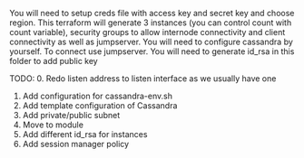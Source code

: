 You will need to setup creds file with access key and secret key and choose region.
This terraform will generate 3 instances (you can control count with count variable), security groups to allow internode connectivity and client connectivity as well as jumpserver.
You will need to configure cassandra by yourself. To connect use jumpserver. You will need to generate id_rsa in this folder to add public key

TODO:
0. Redo listen address to listen interface as we usually have one
1. Add configuration for cassandra-env.sh
2. Add template configuration of Cassandra
3. Add private/public subnet
4. Move to module
5. Add different id_rsa for instances
6. Add session manager policy
